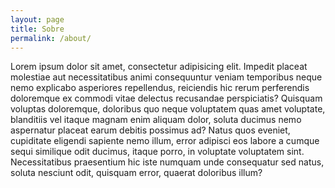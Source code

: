 ```yaml
---
layout: page
title: Sobre
permalink: /about/
---
```


Lorem ipsum dolor sit amet, consectetur adipisicing elit. Impedit placeat molestiae aut necessitatibus animi consequuntur veniam temporibus neque nemo explicabo asperiores repellendus, reiciendis hic rerum perferendis doloremque ex commodi vitae delectus recusandae perspiciatis? Quisquam voluptas doloremque, doloribus quo neque voluptatem quas amet voluptate, blanditiis vel itaque magnam enim aliquam dolor, soluta ducimus nemo aspernatur placeat earum debitis possimus ad? Natus quos eveniet, cupiditate eligendi sapiente nemo illum, error adipisci eos labore a cumque sequi similique odit ducimus, itaque porro, in voluptate voluptatem sint. Necessitatibus praesentium hic iste numquam unde consequatur sed natus, soluta nesciunt odit, quisquam error, quaerat doloribus illum?
